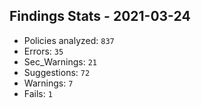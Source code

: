 ## Findings Stats - 2021-03-24
- Policies analyzed: `837`
- Errors: `35`
- Sec_Warnings: `21`
- Suggestions: `72`
- Warnings: `7`
- Fails: `1`
